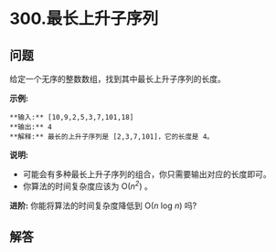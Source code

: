 # 300.最长上升子序列

## 问题

给定一个无序的整数数组，找到其中最长上升子序列的长度。

**示例:**

```
**输入:** [10,9,2,5,3,7,101,18]
**输出:** 4
**解释:** 最长的上升子序列是 [2,3,7,101]，它的长度是 4。
```

**说明:**

* 可能会有多种最长上升子序列的组合，你只需要输出对应的长度即可。
* 你算法的时间复杂度应该为 O(*n<sup>2</sup>*) 。

**进阶:** 你能将算法的时间复杂度降低到 O(*n* log *n*) 吗?



## 解答

